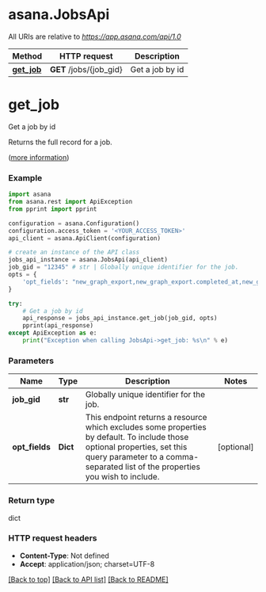 # asana.JobsApi

All URIs are relative to *https://app.asana.com/api/1.0*

Method | HTTP request | Description
------------- | ------------- | -------------
[**get_job**](JobsApi.md#get_job) | **GET** /jobs/{job_gid} | Get a job by id

# **get_job**

Get a job by id

Returns the full record for a job.

([more information](https://developers.asana.com/reference/getjob))

### Example
```python
import asana
from asana.rest import ApiException
from pprint import pprint

configuration = asana.Configuration()
configuration.access_token = '<YOUR_ACCESS_TOKEN>'
api_client = asana.ApiClient(configuration)

# create an instance of the API class
jobs_api_instance = asana.JobsApi(api_client)
job_gid = "12345" # str | Globally unique identifier for the job.
opts = {
    'opt_fields': "new_graph_export,new_graph_export.completed_at,new_graph_export.created_at,new_graph_export.download_url,new_project,new_project.name,new_project_template,new_project_template.name,new_resource_export,new_resource_export.completed_at,new_resource_export.created_at,new_resource_export.download_url,new_task,new_task.created_by,new_task.name,new_task.resource_subtype,resource_subtype,status", # list[str] | This endpoint returns a resource which excludes some properties by default. To include those optional properties, set this query parameter to a comma-separated list of the properties you wish to include.
}

try:
    # Get a job by id
    api_response = jobs_api_instance.get_job(job_gid, opts)
    pprint(api_response)
except ApiException as e:
    print("Exception when calling JobsApi->get_job: %s\n" % e)
```

### Parameters

Name | Type | Description  | Notes
------------- | ------------- | ------------- | -------------
 **job_gid** | **str**| Globally unique identifier for the job. | 
 **opt_fields** | **Dict**| This endpoint returns a resource which excludes some properties by default. To include those optional properties, set this query parameter to a comma-separated list of the properties you wish to include. | [optional] 

### Return type

dict

### HTTP request headers

 - **Content-Type**: Not defined
 - **Accept**: application/json; charset=UTF-8

[[Back to top]](#) [[Back to API list]](../README.md#documentation-for-api-endpoints) [[Back to README]](../README.md)

